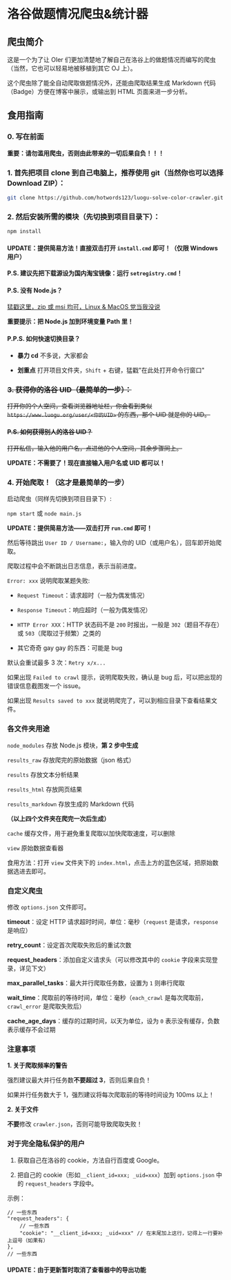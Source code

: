 # 洛谷做题情况爬虫&统计器

## 爬虫简介

这是一个为了让 OIer 们更加清楚地了解自己在洛谷上的做题情况而编写的爬虫（当然，它也可以轻易地被移植到其它 OJ 上）。

这个爬虫除了能全自动爬取做题情况外，还能由爬取结果生成 Markdown 代码（Badge）方便在博客中展示，或输出到 HTML 页面来进一步分析。

## 食用指南

### 0. 写在前面

**重要：请勿滥用爬虫，否则由此带来的一切后果自负！！！**

### 1. 首先把项目 clone 到自己电脑上，推荐使用 git（当然你也可以选择 Download ZIP）：

```bash
git clone https://github.com/hotwords123/luogu-solve-color-crawler.git
```

### 2. 然后安装所需的模块（先切换到项目目录下）：

```bash
npm install
```

#### UPDATE：提供简易方法！直接双击打开 `install.cmd` 即可！（仅限 Windows 用户）

**P.S. 建议先把下载源设为国内淘宝镜像：运行 `setregistry.cmd`！**

#### P.S. 没有 Node.js？

[猛戳这里，zip 或 msi 均可，Linux & MacOS 党当我没说](http://nodejs.cn/download/)

**重要提示：把 Node.js 加到环境变量 Path 里！**

#### P.P.S. 如何快速切换目录？

- **暴力 cd** 不多说，大家都会

- **划重点** 打开项目文件夹，`Shift` + 右键，猛戳"在此处打开命令行窗口"

### ~~3. 获得你的洛谷 UID（最简单的一步）：~~

~~打开你的个人空间，查看浏览器地址栏，你会看到类似 `https://www.luogu.org/user/<你的UID>` 的东西，那个 UID 就是你的 UID。~~

#### ~~P.S. 如何获得别人的洛谷 UID？~~

~~打开私信，输入他的用户名，点进他的个人空间，其余步骤同上。~~

**UPDATE：不需要了！现在直接输入用户名或 UID 都可以！**

### 4. 开始爬取！（这才是最简单的一步）

启动爬虫（同样先切换到项目目录下）:

`npm start` 或 `node main.js`

**UPDATE：提供简易方法——双击打开 `run.cmd` 即可！**

然后等待跳出 `User ID / Username:`，输入你的 UID（或用户名），回车即开始爬取。

爬取过程中会不断跳出日志信息，表示当前进度。

`Error: xxx` 说明爬取某题失败:

- `Request Timeout`：请求超时（一般为偶发情况）

- `Response Timeout`：响应超时（一般为偶发情况）

- `HTTP Error XXX`：HTTP 状态码不是 `200` 时报出，一般是 `302`（题目不存在）或 `503`（爬取过于频繁）之类的

- 其它奇奇 gay gay 的东西：可能是 bug

默认会重试最多 3 次：`Retry x/x...`

如果出现 `Failed to crawl` 提示，说明爬取失败，确认是 bug 后，可以把出现的错误信息截图发一个 issue。

如果出现 `Results saved to xxx` 就说明爬完了，可以到相应目录下查看结果文件。

### 各文件夹用途

`node_modules` 存放 Node.js 模块，**第 2 步中生成**

`results_raw` 存放爬完的原始数据（json 格式）

`results` 存放文本分析结果

`results_html` 存放网页结果

`results_markdown` 存放生成的 Markdown 代码

**（以上四个文件夹在爬完一次后生成）**

`cache` 缓存文件，用于避免重复爬取以加快爬取速度，可以删除

`view` 原始数据查看器

食用方法：打开 `view` 文件夹下的 `index.html`，点击上方的蓝色区域，把原始数据选进去即可。

### 自定义爬虫

修改 `options.json` 文件即可。

**timeout**：设定 HTTP 请求超时时间，单位：毫秒（`request` 是请求，`response` 是响应）

**retry_count**：设定首次爬取失败后的重试次数

**request_headers**：添加自定义请求头（可以修改其中的 `cookie` 字段来实现登录，详见下文）

**max_parallel_tasks**：最大并行爬取任务数，设置为 `1` 则串行爬取

**wait_time**：爬取前的等待时间，单位：毫秒（`each_crawl` 是每次爬取前，`crawl_error` 是爬取失败后）

**cache_age_days**：缓存的过期时间，以天为单位，设为 `0` 表示没有缓存，负数表示缓存不会过期

### 注意事项

**1. 关于爬取频率的警告**

强烈建议最大并行任务数**不要超过 3**，否则后果自负！

如果并行任务数大于 1，强烈建议将每次爬取前的等待时间设为 100ms 以上！

**2. 关于文件**

**不要**修改 `crawler.json`，否则可能导致爬取失败！

### 对于完全隐私保护的用户

1. 获取自己在洛谷的 cookie，方法自行百度或 Google。

2. 把自己的 cookie（形如`__client_id=xxx; _uid=xxx`）加到 `options.json` 中的 `request_headers` 字段中。

示例：

```
// 一些东西
"request_headers": {
    // 一些东西
    "cookie": "__client_id=xxx; _uid=xxx" // 在末尾加上这行，记得上一行要补上逗号（如果有）
},
// 一些东西
```

#### UPDATE：由于更新暂时取消了查看器中的导出功能
